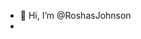 - 👋 Hi, I’m @RoshasJohnson
- 
<!---
RoshasJohnson/RoshasJohnson is a ✨ special ✨ repository because its `README.md` (this file) appears on your GitHub profile.
You can click the Preview link to take a look at your changes.
--->
